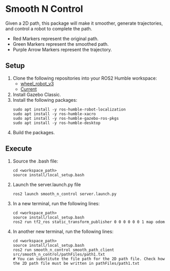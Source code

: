# Smooth N Control
Given a 2D path, this package will make it smoother, generate trajectories, and control a robot to complete the path.
* Red Markers represent the original path.
* Green Markers represent the smoothed path.
* Purple Arrow Markers represent the trajectory.

## Setup
1. Clone the following repositories into your ROS2 Humble workspace:
   * [wheel_robot_v3](https://github.com/The-Bloop/wheel_robot_v3)
   * [Current](https://github.com/The-Bloop/smooth_n_control)
2. Install Gazebo Classic.
3. Install the following packages:
    ```
    sudo apt install -y ros-humble-robot-localization
    sudo apt install -y ros-humble-xacro
    sudo apt install -y ros-humble-gazebo-ros-pkgs
    sudo apt install -y ros-humble-desktop
3. Build the packages.

## Execute
1. Source the .bash file:
   ```
   cd <workspace_path>
   source install/local_setup.bash
2. Launch the server.launch.py file
   ```
   ros2 launch smooth_n_control server.launch.py
3. In a new terminal, run the following lines:
   ```
   cd <workspace_path>
   source install/local_setup.bash
   ros2 run tf2_ros static_transform_publisher 0 0 0 0 0 0 1 map odom
4. In another new terminal, run the following lines:
   ```
   cd <workspace_path>
   source install/local_setup.bash
   ros2 run smooth_n_control smooth_path_client src/smooth_n_control/pathFiles/path1.txt
   # You can substitute the file path for the 2D path file. Check how the 2D path file must be written in pathFiles/path1.txt
   
